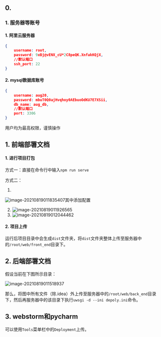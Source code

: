 ## 0. 

### 1. 服务器等账号

#### 1. 阿里云服务器

```json
{
    username: root,
    password: 9xBj@vENX_cU*2C8peQK.XnfakKQjX,
    //默认端口
    ssh_port: 22
}
```

#### 2. mysql数据库账号

```json
{
	username: aug20,
    password: mbuT0Q0ajHvqhoy0AEbuoOdKU7E7XSii,
    db_name: aug_db,
    //默认端口
    port: 3306
}
```

用户均为最高权限，谨慎操作

## 1. 前端部署文档

#### 1. 进行项目打包

方式一：直接在命令行中输入`npm run serve`

方式二：

1. 

![image-20210819011835407](C:\Users\xie\AppData\Roaming\Typora\typora-user-images\image-20210819011835407.png)其中添加配置

2. ![image-20210819011926565](C:\Users\xie\AppData\Roaming\Typora\typora-user-images\image-20210819011926565.png)
3. ![image-20210819012044462](C:\Users\xie\AppData\Roaming\Typora\typora-user-images\image-20210819012044462.png)

#### 2. 项目上传

运行后项目目录中会生成`dist`文件夹，将`dist`文件夹整体上传至服务器中的`/root/web/front_end`目录下。

## 2. 后端部署文档

假设当前在下图所示目录：

![image-20210819011518937](C:\Users\xie\AppData\Roaming\Typora\typora-user-images\image-20210819011518937.png)

那么，将图中所有文件（除.idea）外上传至服务器中的`/root/web/back_end`目录下，然后再服务器中的该目录下执行`uwsgi -d --ini depoly.ini`命令。

## 3. webstorm和pycharm

可以使用`Tools`菜单栏中的`Deployment`上传。
